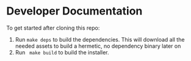 # Developer Documentation

To get started after cloning this repo:
1. Run `make deps` to build the dependencies. This will download all the needed assets to build a hermetic, no dependency binary later on
1. Run ` make build` to build the installer. 
